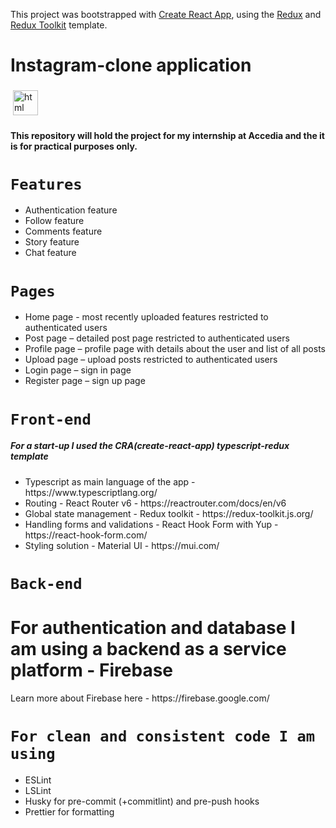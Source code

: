 This project was bootstrapped with [Create React App](https://github.com/facebook/create-react-app), using the [Redux](https://redux.js.org/) and [Redux Toolkit](https://redux-toolkit.js.org/) template.

<h1>Instagram-clone application</h1>
<img src="https://upload.wikimedia.org/wikipedia/commons/a/a5/Instagram_icon.png" alt="html" height="40" style="vertical-align:top; margin:4px">
<h4>This repository will hold the project for my internship at Accedia and the it is for practical purposes only.<h4>

  ### <h1>`Features`</h1>
  <ul>
    <li>Authentication feature</li>
    <li>Follow feature</li>
    <li>Comments feature</li>
    <li>Story feature</li>
    <li>Chat feature</li>
  </ul>

  ### <h1>`Pages`</h1>
  <ul>
    <li>Home page - most recently uploaded features restricted to authenticated users</li>
    <li>Post page – detailed post page restricted to authenticated users</li>
    <li>Profile page – profile page with details about the user and list of all posts</li>
    <li>Upload page – upload posts restricted to authenticated users</li>
    <li>Login page – sign in page</li>
    <li>Register page – sign up page</li>
  </ul>


  ### <h1>`Front-end`</h1>
  <h5>For a start-up I used the CRA(create-react-app) typescript-redux template</h5>
  <ul>
    <li>Typescript as main language of the app - https://www.typescriptlang.org/</li>
    <li>Routing - React Router v6 - https://reactrouter.com/docs/en/v6</li>
    <li>Global state management - Redux toolkit - https://redux-toolkit.js.org/</li>
    <li>Handling forms and validations - React Hook Form with Yup - https://react-hook-form.com/</li>
    <li>Styling solution - Material UI - https://mui.com/</li>
  </ul>


  ### <h1>`Back-end`</h1>
  <h1>For authentication and database I am using a backend as a service platform - Firebase</h1>
  <p>Learn more about Firebase here - https://firebase.google.com/</p>
 
 
  ### <h1>`For clean and consistent code I am using`</h1>
  <ul>
    <li>ESLint</li>
    <li>LSLint</li>
    <li>Husky for pre-commit (+commitlint) and pre-push hooks</li>
    <li>Prettier for formatting</li>
  </ul>
  
